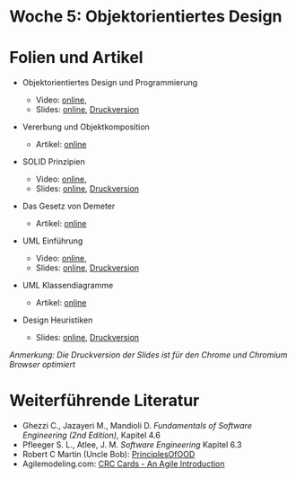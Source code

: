 # Woche 5: Objektorientiertes Design

# Folien und Artikel

* Objektorientiertes Design und Programmierung
    * Video:  [online](https://tube.switch.ch/videos/44a4637a),  
    * Slides: [online](./slides/oo-design.html), [Druckversion](./slides/oo-design.html?print-pdf)

* Vererbung und Objektkomposition
    * Artikel: [online](./articles/oo-composition-vs-inheritance.html)

* SOLID Prinzipien
    * Video:  [online]( https://tube.switch.ch/videos/cbc347a9),  
    * Slides: [online](./slides/oo-solid.html), [Druckversion](./slides/oo-solid.html?print-pdf)

* Das Gesetz von Demeter
    * Artikel: [online](http://prinzipien-der-softwaretechnik.blogspot.com/2013/06/das-gesetz-von-demeter.html)

* UML Einführung
    * Video:  [online](https://tube.switch.ch/videos/b43beebb),  
    * Slides: [online](./slides/uml-static.html), [Druckversion](./slides/uml-static?print-pdf)

* UML Klassendiagramme
    * Artikel: [online](https://www.ibm.com/developerworks/rational/library/content/RationalEdge/sep04/bell/)

* Design Heuristiken
    * Slides: [online](./slides/oo-design-heuristics.html), [Druckversion](./slides/oo-design-heuristics?print-pdf)


*Anmerkung: Die Druckversion der Slides ist für den Chrome und Chromium Browser optimiert*


# Weiterführende Literatur
* Ghezzi C., Jazayeri M., Mandioli D. *Fundamentals of Software Engineering (2nd Edition)*, Kapitel 4.6
* Pfleeger S. L., Atlee, J. M. *Software Engineering* Kapitel 6.3
* Robert C Martin (Uncle Bob): [PrinciplesOfOOD](http://butunclebob.com/ArticleS.UncleBob.PrinciplesOfOod)
* Agilemodeling.com: [CRC Cards - An Agile Introduction](http://www.agilemodeling.com/artifacts/crcModel.htm)